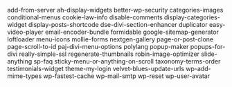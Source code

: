 add-from-server
ah-display-widgets
better-wp-security
categories-images
conditional-menus
cookie-law-info
disable-comments
display-categories-widget
display-posts-shortcode
dse-divi-section-enhancer
duplicator
easy-video-player
email-encoder-bundle
formidable
google-sitemap-generator
loftloader
menu-icons
mollie-forms
nextgen-gallery
page-or-post-clone
page-scroll-to-id
paj-divi-menu-options
polylang
popup-maker
popups-for-divi
really-simple-ssl
regenerate-thumbnails
robin-image-optimizer
slide-anything
sp-faq
sticky-menu-or-anything-on-scroll
taxonomy-terms-order
testimonials-widget
theme-my-login
velvet-blues-update-urls
wp-add-mime-types
wp-fastest-cache
wp-mail-smtp
wp-reset
wp-user-avatar

